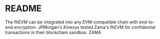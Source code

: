 # README
The fhEVM can be integrated into any EVM-compatible chain with end-to-end encryption.
JPMorgan's Kinexys tested Zama's fhEVM for confidential transactions in their blockchain sandbox.
ZAMA
